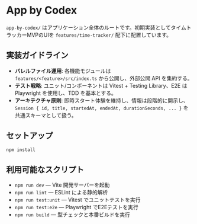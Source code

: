 # App by Codex

`app-by-codex/` はアプリケーション全体のルートです。初期実装としてタイムトラッカーMVPのUIを `features/time-tracker/` 配下に配置しています。

## 実装ガイドライン

- **バレルファイル運用**: 各機能モジュールは `features/<feature>/src/index.ts` から公開し、外部公開 API を集約する。
- **テスト戦略**: ユニット/コンポーネントは Vitest + Testing Library、E2E は Playwright を使用し、TDD を基本とする。
- **アーキテクチャ原則**: 即時スタート体験を維持し、情報は段階的に開示し、`Session { id, title, startedAt, endedAt, durationSeconds, ... }` を共通スキーマとして扱う。

## セットアップ

```bash
npm install
```

## 利用可能なスクリプト

- `npm run dev` — Vite 開発サーバーを起動
- `npm run lint` — ESLint による静的解析
- `npm run test:unit` — Vitest でユニットテストを実行
- `npm run test:e2e` — Playwright でE2Eテストを実行
- `npm run build` — 型チェックと本番ビルドを実行
